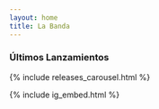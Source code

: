 ```yaml
---
layout: home
title: La Banda
---
```


### Últimos Lanzamientos

{% include releases_carousel.html %}

{% include ig_embed.html %}
